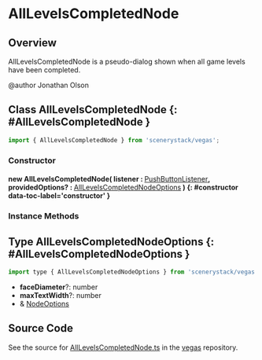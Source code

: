 # AllLevelsCompletedNode

## Overview

AllLevelsCompletedNode is a pseudo-dialog shown when all game levels have been completed.

@author Jonathan Olson

## Class AllLevelsCompletedNode {: #AllLevelsCompletedNode }


```js
import { AllLevelsCompletedNode } from 'scenerystack/vegas';
```
### Constructor

#### new AllLevelsCompletedNode( listener : <span style="font-weight: 400;">[PushButtonListener](../sun/PushButtonModel.md#PushButtonListener)</span>, providedOptions? : <span style="font-weight: 400;">[AllLevelsCompletedNodeOptions](../vegas/AllLevelsCompletedNode.md#AllLevelsCompletedNodeOptions)</span> ) {: #constructor data-toc-label='constructor' }

### Instance Methods





## Type AllLevelsCompletedNodeOptions {: #AllLevelsCompletedNodeOptions }


```js
import type { AllLevelsCompletedNodeOptions } from 'scenerystack/vegas';
```


- **faceDiameter**?: <span style="color: hsla(calc(var(--md-hue) + 180deg),80%,40%,1);">number</span>
- **maxTextWidth**?: <span style="color: hsla(calc(var(--md-hue) + 180deg),80%,40%,1);">number</span>
- &amp; [NodeOptions](../scenery/Node.md#NodeOptions)




## Source Code

See the source for [AllLevelsCompletedNode.ts](https://github.com/phetsims/vegas/blob/main/js/AllLevelsCompletedNode.ts) in the [vegas](https://github.com/phetsims/vegas) repository.
